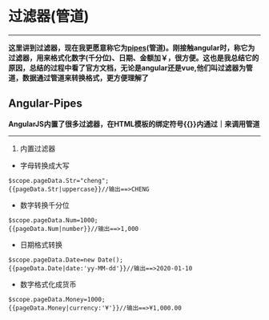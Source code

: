 # 过滤器(管道)
******
**这里讲到过滤器，现在我更愿意称它为[pipes](https://github.com/huich/Pipes/blob/master/items/pipe.md)(管道)。刚接触angular时，称它为过滤器，用来格式化数字(千分位)、日期、金额加￥，很方便。这也是我总结它的原因，总结的过程中看了官方文档，无论是angular还是vue,他们叫过滤器为管道，数据通过管道来转换格式，更方便理解了**
## Angular-Pipes 
**AngularJS内置了很多过滤器，在HTML模板的绑定符号{{}}内通过｜来调用管道**  
 
******
1. 内置过滤器  
* 字母转换成大写 
```
$scope.pageData.Str="cheng";
{{pageData.Str|uppercase}}//输出==>CHENG
``` 
* 数字转换千分位 
```
$scope.pageData.Num=1000;
{{pageData.Num|number}}//输出==>1,000
``` 
* 日期格式转换 
```
$scope.pageData.Date=new Date();
{{pageData.Date|date:'yy-MM-dd'}}//输出==>2020-01-10
``` 
* 数字格式化成货币 
```
$scope.pageData.Money=1000;
{{pageData.Money|currency:'¥'}}//输出==>¥1,000.00
``` 
  
